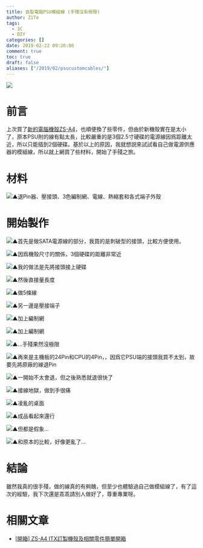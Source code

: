 ```yaml
---
title: 自製電腦PSU模組線 (手殘沒有極限)
author: ZiTe
tags:
  - 3C
  - DIY
categories: []
date: 2019-02-22 09:26:00
comment: true
toc: true
draft: false
aliases: ["/2019/02/psucustomcables/"]
---
```

![](https://1.bp.blogspot.com/-DWIH30NOyDI/XppYajhsUdI/AAAAAAAACFg/wPQROsxK1J0R6B1fgoHXJOisvhhVRSJDwCPcBGAsYHg/s640/ZPH_0309.JPG)
  
# 前言
上次買了[新的電腦機殼ZS-A4](/2019/02/unbox-zsa4itx/)，也順便換了些零件，但由於新機殼實在是太小了，原本PSU附的線有點太長，比較嚴重的是3個2.5寸硬碟的電源線因爲距離太近，所以只能插到2個硬碟。基於以上的原因，我就想説來試試看自己做電源供應器的模組線，所以就上網買了些材料，開始了手殘之旅。  
  
<!--more-->

# 材料

![▲退Pin器、壓接頭、3色編制網、電線、熱縮套和各式端子外殼](https://1.bp.blogspot.com/-EWtEbxLjS4E/XppYaoPVV2I/AAAAAAAACFg/uaQ5Z1Q_Rk4RIv-Cu-2NTjjXMKMd39FQwCPcBGAsYHg/s1600/ZPH_0266.JPG)

# 開始製作

![▲首先是做SATA電源線的部分，我買的是刺破型的接頭，比較方便使用。  ](https://1.bp.blogspot.com/-MlbTBRlPA5c/XppYaoJC1pI/AAAAAAAACFg/yvhG5UulaWYeEZVPNNBQuiX72bHGDhGgACPcBGAsYHg/s1600/ZPH_0271.JPG)

![▲因爲機殼尺寸的關係，3個硬碟的距離非常近](https://1.bp.blogspot.com/-poRiXGsXJxM/XppYakaWIjI/AAAAAAAACFg/Ynnpx6BjrvMOd1ftxNXzlSqeR90DyD6nACPcBGAsYHg/s1600/ZPH_0269.JPG)

![▲我的做法是先將接頭接上硬碟](https://1.bp.blogspot.com/-y2Nm42qS21s/XppYakRP4hI/AAAAAAAACFg/1PV28La4JW8MWOHjKDhaFEl85Bf8Rf9EwCPcBGAsYHg/s1600/ZPH_0272.JPG)

![▲然後直接量長度](https://1.bp.blogspot.com/-eSocx7RGYG8/XppYastuYuI/AAAAAAAACFg/9QY9p6XOOqoROPlIJnfg7yOrg9-JKYJ1wCPcBGAsYHg/s1600/ZPH_0273.JPG)

![▲做5條線 ](https://1.bp.blogspot.com/-hghLMlHSehY/XppYakmJTHI/AAAAAAAACFg/vs9cp0oOQe8jcn7SP4MNYPRJcaHa5_qywCPcBGAsYHg/s1600/ZPH_0274.JPG)

![▲另一邊是壓接端子 ](https://1.bp.blogspot.com/-fUaj5mjq8lA/XppYasQGGYI/AAAAAAAACFg/5XMSUfeAhEoqC6q8UbLzgE1Q7huPErGvACPcBGAsYHg/s1600/ZPH_0279.JPG)

![▲加上編制網  ](https://1.bp.blogspot.com/-oEHQr0xudiE/XppYancr3jI/AAAAAAAACFg/J530xPv8pDw2fJ7gZd9xX0j6om8g5SGtQCPcBGAsYHg/s1600/ZPH_0280.JPG)

![▲加上編制網](https://1.bp.blogspot.com/-sgx8Cz_dSNw/XppYan-ARwI/AAAAAAAACFg/SuJNND5BW3Mf1X8DBwu0vr_4xpJJvhlQwCPcBGAsYHg/s1600/ZPH_0307.JPG)

![▲...手殘果然沒極限](https://1.bp.blogspot.com/-83HzNrd9qbM/XppYapqpikI/AAAAAAAACFg/W7SNvHxQDBIfw8upUXpuoYN0Qamfh1sfACPcBGAsYHg/s1600/ZPH_0275.JPG)

![▲再來是主機板的24Pin和CPU的4Pin，，因爲它PSU端的接頭我買不太到，故要先將原廠的線退Pin](https://1.bp.blogspot.com/-k2kLmognHY4/XppYakIrBcI/AAAAAAAACFg/VL2Cot86eCYufvf8gFQQhfyQpOs-gtv0ACPcBGAsYHg/s1600/ZPH_0285.JPG)

![▲一開始不太會退，但之後熟悉就退很快了  ](https://1.bp.blogspot.com/-0VSeehEzx10/XppYav005nI/AAAAAAAACFg/pFcEhgL-X28xkpoXjnUfhmR7l8diBiu-gCPcBGAsYHg/s1600/ZPH_0286.JPG)

![▲接線地獄，做到手很痛](https://1.bp.blogspot.com/-p_6zdubEJcE/XppYai1AwPI/AAAAAAAACFg/gtn3d1BgW18YvBlCjwe8lTCRXIRrYmyZQCPcBGAsYHg/s1600/ZPH_0300.JPG)

![▲凌亂的桌面  ](https://1.bp.blogspot.com/-HqtR5oC0wn4/XppYapkk37I/AAAAAAAACFg/bC_ju-376P8htmk-dGxM50nOsDwI7GdqwCPcBGAsYHg/s1600/ZPH_0302.JPG)

![▲成品看起來還行](https://1.bp.blogspot.com/-bNQT25WOEvI/XppYapJweZI/AAAAAAAACFg/oeIF7ZjxoqooxCW7MrJNuRuZA7XzSUzUgCPcBGAsYHg/s1600/ZPH_0308.JPG)

![▲但都是假象...](https://1.bp.blogspot.com/-i2PxPSbhc1c/XppYalA_x9I/AAAAAAAACFg/Lrdge6_D-R4AQoppUz9cN5ltQthcglDEwCPcBGAsYHg/s1600/ZPH_0322.JPG)

![▲和原本的比較，好像更亂了...](https://1.bp.blogspot.com/-kBchy2UbDAg/XppYagGKBBI/AAAAAAAACFg/J2NWXUwA4NQ2OUyB3kt6tjWE6MBBGtoeQCPcBGAsYHg/s1600/ZPH_0267.JPG)

# 結論
雖然我真的很手殘，做的線真的有夠醜，但至少也體驗過自己做模組線了，有了這次的經驗，我下次還是乖乖請別人做好了，尊重專業呀。

# 相關文章

* [\[開箱\] ZS-A4 ITX訂製機殼及相關零件簡單開箱](/2019/02/unbox-zsa4itx/)